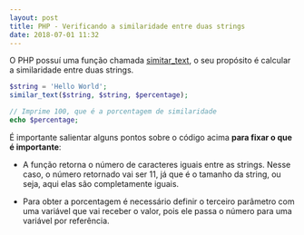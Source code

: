 ```yaml
---
layout: post
title: PHP - Verificando a similaridade entre duas strings
date: 2018-07-01 11:32
---
```


O PHP possuí uma função chamada [simitar_text](http://php.net/similar_text), o seu propósito é calcular a similaridade entre duas strings.

```php
$string = 'Hello World';
similar_text($string, $string, $percentage);

// Imprime 100, que é a porcentagem de similaridade
echo $percentage; 
```

É importante salientar alguns pontos sobre o código acima **para fixar o que é importante**:

* A função retorna o número de caracteres iguais entre as strings. Nesse caso, o número retornado vai ser 11, já que é o tamanho da string, ou seja, aqui elas são completamente iguais.

* Para obter a porcentagem é necessário definir o terceiro parâmetro com uma variável que vai receber o valor, pois ele passa o número para uma variável por referência.
